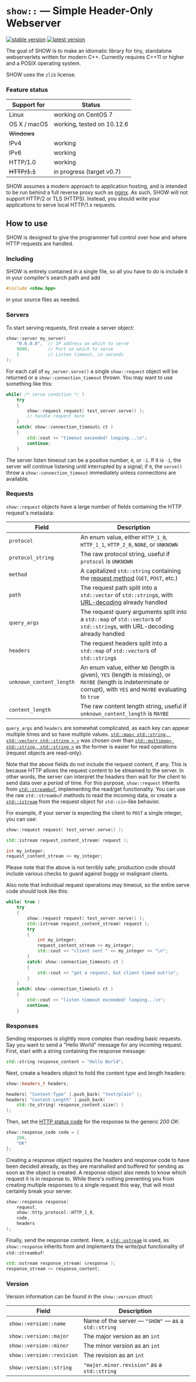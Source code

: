 # `show::` — Simple Header-Only Webserver

[![stable version](https://img.shields.io/github/release/JadeMatrix/SHOW.svg?label=stable)](https://github.com/JadeMatrix/SHOW/releases/latest)
[![latest version](https://img.shields.io/github/release/JadeMatrix/SHOW/all.svg?label=latest)](https://github.com/JadeMatrix/SHOW/releases)

The goal of SHOW is to make an idiomatic library for tiny, standalone webserverlets written for modern C++.  Currently requires C++11 or higher and a POSIX operating system.

SHOW uses the `zlib` license.

### Feature status

| Support for | Status |
| --- | --- |
| Linux | working on CentOS 7 |
| OS X / macOS | working, tested on 10.12.6 |
| ~~Windows~~ |  |
| IPv4 | working |
| IPv6 | working |
| HTTP/1.0 | working |
| ~~HTTP/1.1~~ | in progress (target v0.7) |

SHOW assumes a modern approach to application hosting, and is intended to be run behind a full reverse proxy such as [nginx](https://nginx.org/).  As such, SHOW will not support HTTP/2 or TLS (HTTPS).  Instead, you should write your applications to serve local HTTP/1.x requests.

## How to use

SHOW is designed to give the programmer full control over how and where HTTP requests are handled.

### Including

SHOW is entirely contained in a single file, so all you have to do is include it in your compiler's search path and add

```cpp
#include <show.hpp>
```

in your source files as needed.

### Servers

To start serving requests, first create a server object:

```cpp
show::server my_server(
    "0.0.0.0",  // IP address on which to serve
    9090,       // Port on which to serve
    2           // Listen timeout, in seconds
);
```

For each call of `my_server.serve()` a single `show::request` object will be returned or a `show::connection_timeout` thrown.  You may want to use something like this:

```cpp
while( /* serve condition */ )
    try
    {
        show::request request( test_server.serve() );
        // handle request here
    }
    catch( show::connection_timeout& ct )
    {
        std::cout << "timeout exceeded! looping...\n";
        continue;
    }
```

The server listen timeout can be a positive number, `0`, or `-1`.  If it is `-1`, the server will continue listening until interrupted by a signal; if `0`, the `serve()` throw a `show::connection_timeout` immediately unless connections are available.

### Requests

`show::request` objects have a large number of fields containing the HTTP request's metadata:

| Field | Description |
| --- | --- |
| `protocol` | An enum value, either `HTTP_1_0`, `HTTP_1_1`, `HTTP_2_0`, `NONE`, or `UNKNOWN` |
| `protocol_string` | The raw protocol string, useful if `protocol` is `UNKNOWN` |
| `method` | A capitalized `std::string` containing the [request method](https://en.wikipedia.org/wiki/Hypertext_Transfer_Protocol#Request_methods) (`GET`, `POST`, etc.) |
| `path` | The request path split into a `std::vector` of `std::string`s, with [URL-decoding](https://en.wikipedia.org/wiki/Percent-encoding) already handled |
| `query_args` | The request query arguments split into a `std::map` of `std::vector`s of `std::string`s, with URL-decoding already handled |
| `headers` | The request headers split into a `std::map` of `std::vector`s of `std::string`s |
| `unknown_content_length` | An enum value, either `NO` (length is given), `YES` (length is missing), or `MAYBE` (length is indeterminate or corrupt), with `YES` and `MAYBE` evaluating to `true` |
| `content_length` | The raw content length string, useful if `unknown_content_length` is `MAYBE` |

`query_args` and `headers` are somewhat complicated, as each key can appear multiple times and so have multiple values.  [`std::map< std::string, std::vector< std::string > >`](http://en.cppreference.com/w/cpp/container/map) was chosen over than [`std::multimap< std::string, std::string >`](http://en.cppreference.com/w/cpp/container/multimap) as the former is easier for read operations (request objects are read-only).

Note that the above fields do not include the request content, if any.  This is because HTTP allows the request content to be streamed to the server.  In other words, the server can interpret the headers then wait for the client to send data over a period of time.  For this purpose, `show::request` inherits from [`std::streambuf`](http://en.cppreference.com/w/cpp/io/basic_streambuf), implementing the read/get functionality.  You can use the raw `std::streambuf` methods to read the incoming data, or create a [`std::istream`](http://en.cppreference.com/w/cpp/io/basic_istream) from the request object for `std::cin`-like behavior.

For example, if your server is expecting the client to `POST` a single integer, you can use:

```cpp
show::request request( test_server.serve() );

std::istream request_content_stream( request );

int my_integer;
request_content_stream >> my_integer;
```

Please note that the above is not terribly safe; production code should include various checks to guard against buggy or malignant clients.

Also note that individual request operations may timeout, so the entire serve code should look like this:

```cpp
while( true )
    try
    {
        show::request request( test_server.serve() );
        std::istream request_content_stream( request );
        try
        {
            int my_integer;
            request_content_stream >> my_integer;
            std::cout << "client sent " << my_integer << "\n";
        }
        catch( show::connection_timeout& ct )
        {
            std::cout << "got a request, but client timed out!\n";
        }
    }
    catch( show::connection_timeout& ct )
    {
        std::cout << "listen timeout exceeded! looping...\n";
        continue;
    }
```

### Responses

Sending responses is slightly more complex than reading basic requests.  Say you want to send a "Hello World" message for any incoming request.  First, start with a string containing the response message:

```cpp
std::string response_content = "Hello World";
```

Next, create a headers object to hold the content type and length headers:

```cpp
show::headers_t headers;

headers[ "Content-Type" ].push_back( "text/plain" );
headers[ "Content-Length" ].push_back(
    std::to_string( response_content.size() )
);
```

Then, set the [HTTP status code](https://en.wikipedia.org/wiki/List_of_HTTP_status_codes) for the response to the generic *200 OK*:

```cpp
show::response_code code = {
    200,
    "OK"
};
```

Creating a response object requires the headers and response code to have been decided already, as they are marshalled and buffered for sending as soon as the object is created.  A response object also needs to know which request it is in response to.  While there's nothing preventing you from creating multiple responses to a single request this way, that will most certainly break your server.

```cpp
show::response response(
    request,
    show::http_protocol::HTTP_1_0,
    code,
    headers
);
```

Finally, send the response content.  Here, a [`std::ostream`](http://en.cppreference.com/w/cpp/io/basic_ostream) is used, as `show::response` inherits from and implements the write/put functionality of `std::streambuf`:

```cpp
std::ostream response_stream( &response );
response_stream << response_content;
```

### Version

Version information can be found in the `show::version` struct:

| Field | Description |
| --- | --- |
| `show::version::name` | Name of the server — `"SHOW"` — as a `std::string` |
| `show::version::major` | The major version as an `int` |
| `show::version::minor` | The minor version as an `int` |
| `show::version::revision` | The revision as an `int` |
| `show::version::string` | `"major.minor.revision"` as a `std::string` |

